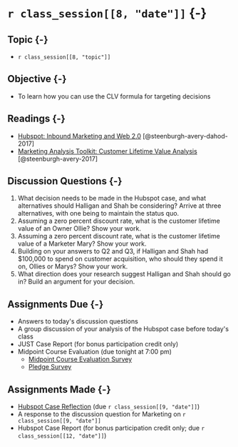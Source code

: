 # `r class_session[[8, "date"]]` {-}

## Topic {-}

- `r class_session[[8, "topic"]]`

## Objective {-}

- To learn how you can use the CLV formula for targeting decisions

## Readings {-}

- [Hubspot: Inbound Marketing and Web 2.0][harvard-coursepack]
[@steenburgh-avery-dahod-2017]
- [Marketing Analysis Toolkit: Customer Lifetime Value
Analysis][harvard-coursepack] [@steenburgh-avery-2017]

## Discussion Questions {-}

1. What decision needs to be made in the Hubspot case, and what alternatives
should Halligan and Shah be considering? Arrive at three alternatives, with one
being to maintain the status quo.  
2. Assuming a zero percent discount rate, what is the customer lifetime value of
an Owner Ollie? Show your work.  
3. Assuming a zero percent discount rate, what is the customer lifetime value of
a Marketer Mary? Show your work.  
4. Building on your answers to Q2 and Q3, if Halligan and Shah had $100,000 to
spend on customer acquisition, who should they spend it on, Ollies or Marys?
Show your work.  
5. What direction does your research suggest Halligan and Shah should go in?
Build an argument for your decision.

## Assignments Due {-}

- Answers to today's discussion questions
- A group discussion of your analysis of the Hubspot case before today's class
- JUST Case Report (for bonus participation credit only)
- Midpoint Course Evaluation (due tonight at 7:00 pm)
    - [Midpoint Course Evaluation Survey][]
    - [Pledge Survey][]

## Assignments Made {-}

- [Hubspot Case Reflection][hubspot-case-reflection] (due `r class_session[[9,
"date"]]`)
- A response to the discussion question for Marketing on `r class_session[[9,
"date"]]`
- Hubspot Case Report (for bonus participation credit only; due 
`r class_session[[12, "date"]]`)

[harvard-coursepack]: https://hbsp.harvard.edu/import/651114
[hubspot-case-reflection]: https://forms.gle/NtDJnoZD7U2hDnXd6
[Midpoint Course Evaluation Survey]: https://forms.gle/iMzbSVjojpspBwBL6
[Pledge Survey]: https://forms.gle/EDd6j8ipwL5xCrh17